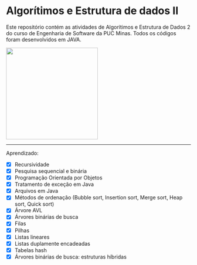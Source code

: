 
 # Algorítimos e Estrutura de dados II 


Este repositório contém as atividades de Algorítimos e Estrutura de Dados 2 do curso de Engenharia de Software da PUC Minas.
Todos os códigos foram desenvolvidos em JAVA.

 <img src="https://user-images.githubusercontent.com/89880598/201238553-5efc4740-c2c6-4c66-9c90-627205b7934d.png" width="250" />
<hr>
Aprendizado: 

- [x] Recursividade
- [x] Pesquisa sequencial e binária
- [x] Programação Orientada por Objetos
- [x] Tratamento de exceção em Java
- [x] Arquivos em Java
- [x] Métodos de ordenação (Bubble sort, Insertion sort, Merge sort, Heap sort, Quick sort)
- [x] Árvore AVL
- [x] Árvores binárias de busca
- [x] Filas
- [x] Pilhas
- [x] Listas lineares
- [x] Listas duplamente encadeadas
- [x] Tabelas hash
- [x] Árvores binárias de busca: estruturas híbridas
